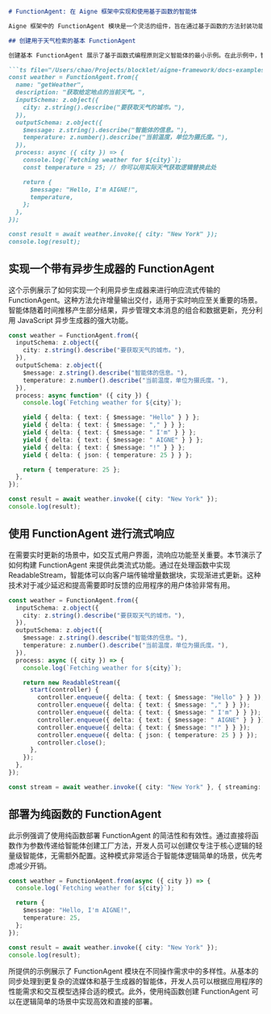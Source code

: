 ```markdown
# FunctionAgent: 在 Aigne 框架中实现和使用基于函数的智能体

Aigne 框架中的 FunctionAgent 模块是一个灵活的组件，旨在通过基于函数的方法封装功能。对于需要自定义逻辑的场景，如数据处理或外部 API 交互，该模块提供了与其他系统组件的无缝集成。本文件展示了 FunctionAgent 在天气数据检索等任务中的实际应用，强调了包括同步处理、异步生成器和流响应在内的不同方法。

## 创建用于天气检索的基本 FunctionAgent

创建基本 FunctionAgent 展示了基于函数式编程原则定义智能体的最小示例。在此示例中，智能体使用 Aigne 核心的 FunctionAgent 模块配置，以检索特定位置的当前天气数据。通过使用 Zod 结构来构建输入和输出，FunctionAgent 为数据处理操作提供了验证和结构。处理函数用于获取并返回天气信息，强调了在 Aigne 的智能体模型中，验证、数据处理和操作执行的无缝集成。

```ts file="/Users/chao/Projects/blocklet/aigne-framework/docs-examples/test/concepts/function-agent.test.ts" region="example-agent-basic"
const weather = FunctionAgent.from({
  name: "getWeather",
  description: "获取给定地点的当前天气。",
  inputSchema: z.object({
    city: z.string().describe("要获取天气的城市。"),
  }),
  outputSchema: z.object({
    $message: z.string().describe("智能体的信息。"),
    temperature: z.number().describe("当前温度，单位为摄氏度。"),
  }),
  process: async ({ city }) => {
    console.log(`Fetching weather for ${city}`);
    const temperature = 25; // 你可以用实际天气获取逻辑替换此处

    return {
      $message: "Hello, I'm AIGNE!",
      temperature,
    };
  },
});

const result = await weather.invoke({ city: "New York" });
console.log(result);
```

## 实现一个带有异步生成器的 FunctionAgent

这个示例展示了如何实现一个利用异步生成器来进行响应流式传输的 FunctionAgent。这种方法允许增量输出交付，适用于实时响应至关重要的场景。智能体随着时间推移产生部分结果，异步管理文本消息的组合和数据更新，充分利用 JavaScript 异步生成器的强大功能。

```ts file="/Users/chao/Projects/blocklet/aigne-framework/docs-examples/test/concepts/function-agent.test.ts" region="example-agent-generator"
const weather = FunctionAgent.from({
  inputSchema: z.object({
    city: z.string().describe("要获取天气的城市。"),
  }),
  outputSchema: z.object({
    $message: z.string().describe("智能体的信息。"),
    temperature: z.number().describe("当前温度，单位为摄氏度。"),
  }),
  process: async function* ({ city }) {
    console.log(`Fetching weather for ${city}`);

    yield { delta: { text: { $message: "Hello" } } };
    yield { delta: { text: { $message: "," } } };
    yield { delta: { text: { $message: " I'm" } } };
    yield { delta: { text: { $message: " AIGNE" } } };
    yield { delta: { text: { $message: "!" } } };
    yield { delta: { json: { temperature: 25 } } };

    return { temperature: 25 };
  },
});

const result = await weather.invoke({ city: "New York" });
console.log(result);
```

## 使用 FunctionAgent 进行流式响应

在需要实时更新的场景中，如交互式用户界面，流响应功能至关重要。本节演示了如何构建 FunctionAgent 来提供此类流式功能。通过在处理函数中实现 ReadableStream，智能体可以向客户端传输增量数据块，实现渐进式更新。这种技术对于减少延迟和提高需要即时反馈的应用程序的用户体验非常有用。

```ts file="/Users/chao/Projects/blocklet/aigne-framework/docs-examples/test/concepts/function-agent.test.ts" region="example-agent-streaming"
const weather = FunctionAgent.from({
  inputSchema: z.object({
    city: z.string().describe("要获取天气的城市。"),
  }),
  outputSchema: z.object({
    $message: z.string().describe("智能体的信息。"),
    temperature: z.number().describe("当前温度，单位为摄氏度。"),
  }),
  process: async ({ city }) => {
    console.log(`Fetching weather for ${city}`);

    return new ReadableStream({
      start(controller) {
        controller.enqueue({ delta: { text: { $message: "Hello" } } });
        controller.enqueue({ delta: { text: { $message: "," } } });
        controller.enqueue({ delta: { text: { $message: " I'm" } } });
        controller.enqueue({ delta: { text: { $message: " AIGNE" } } });
        controller.enqueue({ delta: { text: { $message: "!" } } });
        controller.enqueue({ delta: { json: { temperature: 25 } } });
        controller.close();
      },
    });
  },
});

const stream = await weather.invoke({ city: "New York" }, { streaming: true });
```

## 部署为纯函数的 FunctionAgent

此示例强调了使用纯函数部署 FunctionAgent 的简洁性和有效性。通过直接将函数作为参数传递给智能体创建工厂方法，开发人员可以创建仅专注于核心逻辑的轻量级智能体，无需额外配置。这种模式非常适合于智能体逻辑简单的场景，优先考虑减少开销。

```ts file="/Users/chao/Projects/blocklet/aigne-framework/docs-examples/test/concepts/function-agent.test.ts" region="example-agent-pure-function"
const weather = FunctionAgent.from(async ({ city }) => {
  console.log(`Fetching weather for ${city}`);

  return {
    $message: "Hello, I'm AIGNE!",
    temperature: 25,
  };
});

const result = await weather.invoke({ city: "New York" });
console.log(result);
```

所提供的示例展示了 FunctionAgent 模块在不同操作需求中的多样性。从基本的同步处理到更复杂的流媒体和基于生成器的智能体，开发人员可以根据应用程序的性能需求和交互模型选择合适的模式。此外，使用纯函数创建 FunctionAgent 可以在逻辑简单的场景中实现高效和直接的部署。
```